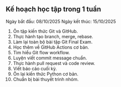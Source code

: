 ## Kế hoạch học tập trong 1 tuần
Ngày bắt đầu: 08/10/2025
Ngày kết thúc: 15/10/2025

1. Ôn tập kiến thức Git và GitHub.
2. Thực hành tạo branch, merge, rebase.
3. Làm lại toàn bộ bài tập Git Final Exam.
4. Học thêm về GitHub Actions cơ bản.
5. Tìm hiểu Git flow workflow.
6. Luyện viết commit message chuẩn.
7. Thực hành pull request và code review.
8. Viết báo cáo cuối kỳ.
9. Ôn lại kiến thức Python cơ bản.
10. Chuẩn bị bài thuyết trình nhóm.
